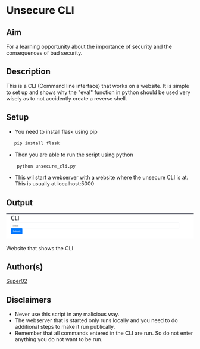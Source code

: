 # Unsecure CLI

## Aim
For a learning opportunity about the importance of security and the consequences of bad security.   

## Description
This is a CLI (Command line interface) that works on a website. It is simple to set up and shows why the "eval" function in python should be used very wisely as to not accidently create a reverse shell.

## Setup
- You need to install flask using pip
```sh
   pip install flask    
```
- Then you are able to run the script using python
```sh
    python unsecure_cli.py
```
- This wil start a webserver with a website where the unsecure CLI is at. This is usually at localhost:5000

## Output
<p align="left">
  <img width = 1000 src="Images/1.png" /><br>
  <p>Website that shows the CLI</p>
</p>

## Author(s)
[Super02](https://github.com/Super02)

## Disclaimers
- Never use this script in any malicious way.
- The webserver that is started only runs locally and you need to do additional steps to make it run publically.
- Remember that all commands entered in the CLI are run. So do not enter anything you do not want to be run.
